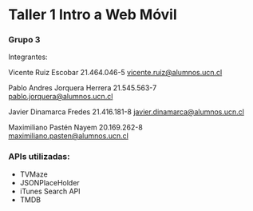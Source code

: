 # Taller 1 Intro a Web Móvil
### Grupo 3
Integrantes:

Vicente Ruiz Escobar 
21.464.046-5
vicente.ruiz@alumnos.ucn.cl

Pablo Andres Jorquera Herrera 
21.545.563-7
pablo.jorquera@alumnos.ucn.cl

Javier Dinamarca Fredes 
21.416.181-8
javier.dinamarca@alumnos.ucn.cl	

Maximiliano Pastén Nayem
20.169.262-8
maximiliano.pasten@alumnos.ucn.cl

### APIs utilizadas:

- TVMaze
- JSONPlaceHolder
- iTunes Search API
- TMDB
